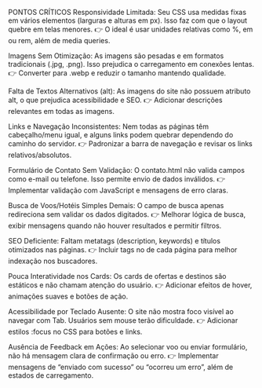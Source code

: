 PONTOS CRÍTICOS
Responsividade Limitada: Seu CSS usa medidas fixas em vários elementos (larguras e alturas em px). Isso faz com que o layout quebre em telas menores.
👉 O ideal é usar unidades relativas como %, em ou rem, além de media queries.

Imagens Sem Otimização: As imagens são pesadas e em formatos tradicionais (.jpg, .png). Isso prejudica o carregamento em conexões lentas.
👉 Converter para .webp e reduzir o tamanho mantendo qualidade.

Falta de Textos Alternativos (alt): As imagens do site não possuem atributo alt, o que prejudica acessibilidade e SEO.
👉 Adicionar descrições relevantes em todas as imagens.

Links e Navegação Inconsistentes: Nem todas as páginas têm cabeçalho/menu igual, e alguns links podem quebrar dependendo do caminho do servidor.
👉 Padronizar a barra de navegação e revisar os links relativos/absolutos.

Formulário de Contato Sem Validação: O contato.html não valida campos como e-mail ou telefone. Isso permite envio de dados inválidos.
👉 Implementar validação com JavaScript e mensagens de erro claras.

Busca de Voos/Hotéis Simples Demais: O campo de busca apenas redireciona sem validar os dados digitados.
👉 Melhorar lógica de busca, exibir mensagens quando não houver resultados e permitir filtros.

SEO Deficiente: Faltam metatags (description, keywords) e títulos otimizados nas páginas.
👉 Incluir tags no <head> de cada página para melhor indexação nos buscadores.

Pouca Interatividade nos Cards: Os cards de ofertas e destinos são estáticos e não chamam atenção do usuário.
👉 Adicionar efeitos de hover, animações suaves e botões de ação.

Acessibilidade por Teclado Ausente: O site não mostra foco visível ao navegar com Tab. Usuários sem mouse terão dificuldade.
👉 Adicionar estilos :focus no CSS para botões e links.

Ausência de Feedback em Ações: Ao selecionar voo ou enviar formulário, não há mensagem clara de confirmação ou erro.
👉 Implementar mensagens de “enviado com sucesso” ou “ocorreu um erro”, além de estados de carregamento.


